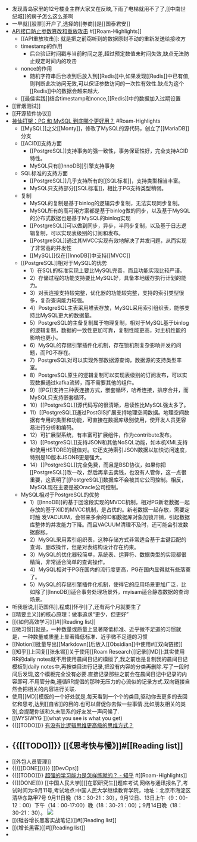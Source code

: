 - 发现青岛家里的12号楼业主群大家又在反映,下雨了电梯就用不了了,[[中南世纪城]]的房子怎么这么差啊
- 一早就[[股票]]开户了,选择的[[券商]]是[[国泰君安]]
- [API接口防止参数篡改和重放攻击](https://www.toutiao.com/a6825895919972516365/) #[[Roam-Highlights]]
    - [[API重放攻击]]: 就是把之前窃听到的数据原封不动的重新发送给接收方
    - timestamp的作用
        - 后台验证时间戳与当前时间之差,超过预定数值未时间失效,缺点无法防止规定时间内的攻击
    - nonce的作用
        - 随机字符串后台收到后放入到[[Redis]]中,如果发现[[Redis]]中已有值,则判断此次访问无效,可以保证参数访问的一次性有效性.缺点为这个[[Redis]]中的数据会越来越大.
    - [[最佳实践]]结合timestamp和nonce,[[Redis]]中的数据加入过期设置
- [[冒烟测试]]
- [[开源软件协议]]
- [神仙打架：PG 和 MySQL 到底哪个更好用？](https://www.toutiao.com/a6835793897591931400/) #Roam-Highlights
    - [[MySQL]]之父[[Monty]]，修改了MySQL的源代码，创立了[[MariaDB]]分支
    - [[ACID]]支持方面
        - [[PostgreSQL]]支持事务的强一致性，事务保证性好，完全支持ACID特性。
        - MySQL只有[[InnoDB]]引擎支持事务
    - SQL标准的支持方面
        - [[PostgreSQL]]几乎支持所有的[[SQL标准]]，支持类型相当丰富。
        - MySQL只支持部分[[SQL标准]]，相比于PG支持类型稍弱。
    - 复制
        - MySQL的复制是基于binlog的逻辑异步复制，无法实现同步复制。
        - MySQL所有的高可用方案都是基于binlog做的同步，以及基于MySQL的分布式数据也是基于MySQL的binlog实现
        - [[PostgreSQL]]可以做到同步，异步，半同步复制，以及基于日志逻辑复制，可以实现表级别的订阅和发布。
        - [[PostgreSQL]]通过其MVCC实现有效地解决了并发问题，从而实现了非常高的并发性
        - [[MySQL]]仅在[[InnoDB]]中支持[[MVCC]]
    - [[PostgreSQL]]相对于MySQL的优势
        - 1）在SQL的标准实现上要比MySQL完善，而且功能实现比较严谨。
        - 2）存储过程的功能支持要比MySQL好，具备本地缓存执行计划的能力。
        - 3）对表连接支持较完整，优化器的功能较完整，支持的索引类型很多，复杂查询能力较强。
        - 4）PostgreSQL主表采用堆表存放，MySQL采用索引组织表，能够支持比MySQL更大的数据量。
        - 5）PostgreSQL的主备复制属于物理复制，相对于MySQL基于binlog的逻辑复制，数据的一致性更加可靠，复制性能更高，对主机性能的影响也更小。
        - 6）MySQL的存储引擎插件化机制，存在锁机制复杂影响并发的问题，而PG不存在。
        - 7）PostgreSQL对可以实现外部数据源查询，数据源的支持类型丰富。
        - 8）PostgreSQL原生的逻辑复制可以实现表级别的订阅发布，可以实现数据通过kafka流转，而不需要其他的组件。
        - 9）[[PG]]支持三种表连接方式，嵌套循环，哈希连接，排序合并，而MySQL只支持嵌套循环。
        - 10）[[PostgreSQL]]源代码写的很清晰，易读性比MySQL强太多了。
        - 11）[[PostgreSQL]]通过PostGIS扩展支持地理空间数据。地理空间数据有专用的类型和功能，可直接在数据库级别使用，使开发人员更容易进行分析和编码。
        - 12）可扩展型系统，有丰富可扩展组件，作为contribute发布。
        - 13）[[PostgreSQL]]支持JSON和其他NoSQL功能，如本机XML支持和使用HSTORE的键值对。它还支持索引JSON数据以加快访问速度，特别是10版本JSONB更是强大。
        - 14）[[PostgreSQL]]完全免费，而且是BSD协议，如果你把[[PostgreSQL]]改一改，然后再拿去卖钱，也没有人管你，这一点很重要，这表明了[[PostgreSQL]]数据库不会被其它公司控制。相反，MySQL现在主要是被Oracle公司控制。
    - MySQL相对于PostgreSQL的优势
        - 1）[[InnoDB]]的基于回滚段实现的MVCC机制，相对PG新老数据一起存放的基于XID的MVCC机制，是占优的。新老数据一起存放，需要定时触 发VACUUM，会带来多余的IO和数据库对象加锁开销，引起数据库整体的并发能力下降。而且VACUUM清理不及时，还可能会引发数据膨胀。
        - 2）MySQL采用索引组织表，这种存储方式非常适合基于主键匹配的查询、删改操作，但是对表结构设计存在约束。
        - 3）MySQL的优化器较简单，系统表、运算符、数据类型的实现都很精简，非常适合简单的查询操作。
        - 4）MySQL相对于PG在国内的流行度更高，PG在国内显得就有些落寞了。
        - 5）MySQL的存储引擎插件化机制，使得它的应用场景更加广泛，比如除了[[InnoDB]]适合事务处理场景外，myisam适合静态数据的查询场景。
- 听我爸说,[[范国伟]],程成[[怀孕]]了,还有两个月就要生了
- [[精要主义]]的核心原理：做事追求“更少，但更好”
- [[《如何高效学习》]]#[[Reading list]]
- [[微习惯]]就是，一种数量或质量上显著降低标准、近乎微不足道的习惯就是，一种数量或质量上显著降低标准、近乎微不足道的习惯
- [[Notion]]批量导出[[Markdown]]后放入[[Obsidian]]中使用#[[双向链接]]
- [[知乎]]上回复[[张永锡]]关于使用[[Roam Research]]记录[[MD]]:其实使用RR的daily notes就不用使用晨间日记的模版了,我之前也是复制我的晨间日记模板到daily notes中,再按类目进行记录,把没有内容的分类再删除.写了一段时间后发现,这个模板完全没有必要.直接记录那些之前会在晨间日记中记录的内容即可.不用管分类,遵循RR提倡的那种无压力的心流似的记录方式.双向链接自然会把相关的内容进行关联.
- 使用[[MD]]模版的一个好处就是,每天看到一个个的类目,驱动你去更多的去回忆和思考,达到[[自省]]的目的.也可以督促你去做一些事情.比如朋友相关的类别,会提醒你该和久未联系的好友发一声问候了.
- [[WYSIWYG ]](what you see is what you get)
- {{[[TODO]]}} [有没有比逻辑思维更高级的思维方式？](https://www.zhihu.com/question/263474432/answer/562772745)
- {{[[TODO]]}} [[《思考快与慢》]]#[[Reading list]]
    - 
- [[外包人员管理]]
- {{{[[DONE]]}}}} [[DevOps]]
- {{[[TODO]]}} [超强的学习能力是怎样练就的？ - 知乎](https://www.zhihu.com/question/35103080/answer/614119072) #[[Roam-Highlights]]
- {{[[DONE]]}} [[中国人民大学]][[在职研究生]]题库考试,网络与通讯报名了,考试时间为:9月11号,考试地点:中国人民大学继续教育学院，地址：北京市海淀区清华东路甲7号
    9月11日晚（18：30-21：30），9月12日、13日上午（9：00-12：00）下午（14：00-17:00）晚（18：30-21：00）；9月14日晚（18：30-21：30）。
    ![](https://firebasestorage.googleapis.com/v0/b/firescript-577a2.appspot.com/o/imgs%2Fapp%2Flxyer%2FwQ58F3W8VX.png?alt=media&token=18106e09-ef10-4d79-9071-6dd6a75a5a75)
- [[《硅谷增长黑客实战笔记》]]#[[Reading list]]
- [[《增长黑客》]]#[[Reading list]]
- 
